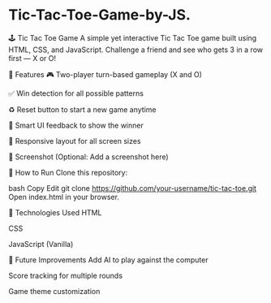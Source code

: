 # Tic-Tac-Toe-Game-by-JS.

🕹️ Tic Tac Toe Game
A simple yet interactive Tic Tac Toe game built using HTML, CSS, and JavaScript.
Challenge a friend and see who gets 3 in a row first — X or O!

🔧 Features
🎮 Two-player turn-based gameplay (X and O)

✅ Win detection for all possible patterns

♻️ Reset button to start a new game anytime

🧠 Smart UI feedback to show the winner

📱 Responsive layout for all screen sizes

📸 Screenshot
(Optional: Add a screenshot here)

🚀 How to Run
Clone this repository:

bash
Copy
Edit
git clone https://github.com/your-username/tic-tac-toe.git
Open index.html in your browser.

📁 Technologies Used
HTML

CSS

JavaScript (Vanilla)

🧠 Future Improvements
Add AI to play against the computer

Score tracking for multiple rounds

Game theme customization
